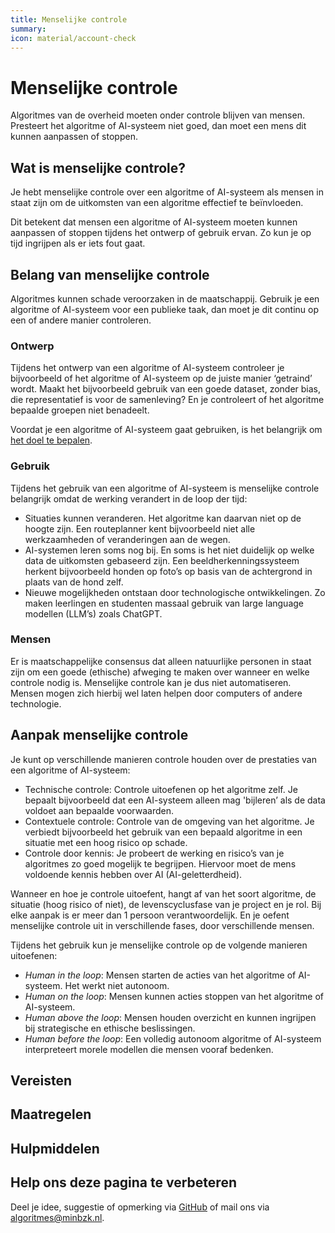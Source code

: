 ```yaml
---
title: Menselijke controle
summary:
icon: material/account-check
---
```


# Menselijke controle
Algoritmes van de overheid moeten onder controle blijven van mensen. Presteert het algoritme of AI-systeem niet goed, dan moet een mens dit kunnen aanpassen of stoppen.

## Wat is menselijke controle?
Je hebt menselijke controle over een algoritme of AI-systeem als mensen in staat zijn om de uitkomsten van een algoritme effectief te beïnvloeden. 

Dit betekent dat mensen een algoritme of AI-systeem moeten kunnen aanpassen of stoppen tijdens het ontwerp of gebruik ervan. Zo kun je op tijd ingrijpen als er iets fout gaat.

## Belang van menselijke controle
Algoritmes kunnen schade veroorzaken in de maatschappij. Gebruik je een algoritme of AI-systeem voor een publieke taak, dan moet je dit continu op een of andere manier controleren. 

### Ontwerp
Tijdens het ontwerp van een algoritme of AI-systeem controleer je bijvoorbeeld of het algoritme of AI-systeem op de juiste manier ‘getraind’ wordt. Maakt het bijvoorbeeld gebruik van een goede dataset, zonder bias, die representatief is voor de samenleving? En je controleert of het algoritme bepaalde groepen niet benadeelt. 

Voordat je een algoritme of AI-systeem gaat gebruiken, is het belangrijk om [het doel te bepalen](../../maatregelen/1-pba-02-formuleren-doelstelling.md). 

### Gebruik
Tijdens het gebruik van een algoritme of AI-systeem is menselijke controle belangrijk omdat de werking verandert in de loop der tijd:

- Situaties kunnen veranderen. Het algoritme kan daarvan niet op de hoogte zijn. Een routeplanner kent bijvoorbeeld niet alle werkzaamheden of veranderingen aan de wegen.
- AI-systemen leren soms nog bij. En soms is het niet duidelijk op welke data de uitkomsten gebaseerd zijn. Een beeldherkenningssysteem herkent bijvoorbeeld honden op foto’s op basis van de achtergrond in plaats van de hond zelf.
- Nieuwe mogelijkheden ontstaan door technologische ontwikkelingen. Zo maken leerlingen en studenten massaal gebruik van large language modellen (LLM’s) zoals ChatGPT.

### Mensen
Er is maatschappelijke consensus dat alleen natuurlijke personen in staat zijn om een goede (ethische) afweging te maken over wanneer en welke controle nodig is. Menselijke controle kan je dus niet automatiseren. Mensen mogen zich hierbij wel laten helpen door computers of andere technologie. 

## Aanpak menselijke controle
Je kunt op verschillende manieren controle houden over de prestaties van een algoritme of AI-systeem:

- Technische controle: Controle uitoefenen op het algoritme zelf. Je bepaalt bijvoorbeeld dat een AI-systeem alleen mag 'bijleren’ als de data voldoet aan bepaalde voorwaarden.
- Contextuele controle: Controle van de omgeving van het algoritme. Je verbiedt bijvoorbeeld het gebruik van een bepaald algoritme in een situatie met een hoog risico op schade.
- Controle door kennis: Je probeert de werking en risico’s van je algoritmes zo goed mogelijk te begrijpen. Hiervoor moet de mens voldoende kennis hebben over AI (AI-geletterdheid).

Wanneer en hoe je controle uitoefent, hangt af van het soort algoritme, de situatie (hoog risico of niet), de levenscyclusfase van je project en je rol. 
Bij elke aanpak is er meer dan 1 persoon verantwoordelijk. En je oefent menselijke controle uit in verschillende fases, door verschillende mensen. 

Tijdens het gebruik kun je menselijke controle op de volgende manieren uitoefenen:

- _Human in the loop_: Mensen starten de acties van het algoritme of AI-systeem. Het werkt niet autonoom.
- _Human on the loop_: Mensen kunnen acties stoppen van het algoritme of AI-systeem.
- _Human above the loop_: Mensen houden overzicht en kunnen ingrijpen bij strategische en ethische beslissingen.
- _Human before the loop_: Een volledig autonoom algoritme of AI-systeem interpreteert morele modellen die mensen vooraf bedenken. 

## Vereisten

<!-- list_vereisten onderwerp/menselijke-controle no-search no-onderwerp no-rol no-levenscyclus -->


## Maatregelen

<!-- list_maatregelen onderwerp/menselijke-controle no-search no-onderwerp no-rol no-levenscyclus -->

## Hulpmiddelen

<!-- list_hulpmiddelen onderwerp/menselijke-controle no-search no-onderwerp no-rol no-levenscyclus -->

## Help ons deze pagina te verbeteren
Deel je idee, suggestie of opmerking via [GitHub](https://github.com/MinBZK/Algoritmekader/edit/main/docs/onderwerpen/menselijke-controle/index.md) of mail ons via [algoritmes@minbzk.nl](mailto:algoritmes@minbzk.nl).
